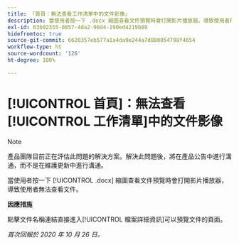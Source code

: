 ```yaml
---
title: 「首頁：無法查看工作清單中的文件影像」
description: 當使用者按一下 .docx 縮圖查看文件預覽時會打開影片播放器，導致使用者無法查看文件。
exl-id: 63b02355-0857-4da2-98d4-190ed4219b89
hidefromtoc: true
source-git-commit: 6620357eb577a1a4da9e244a7d880054798f4654
workflow-type: ht
source-wordcount: '126'
ht-degree: 100%

---
```


# [!UICONTROL 首頁]：無法查看[!UICONTROL 工作清單]中的文件影像

<!--Article created by request-->

>[!NOTE]
>
>產品團隊目前正在評估此問題的解決方案。解決此問題後，將在產品公告中進行溝通，而不是在維護更新中進行溝通。

當使用者按一下 [!UICONTROL .docx] 縮圖查看文件預覽時會打開影片播放器，導致使用者無法查看文件。

**因應措施**

點擊文件名稱連結直接進入[!UICONTROL 檔案詳細資訊]可以預覽文件的頁面。

_首次回報於 2020 年 10 月 26 日。_
